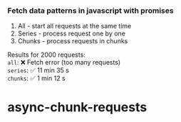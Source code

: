 ### Fetch data patterns in javascript with promises

1. All - start all requests at the same time  
2. Series - process request one by one  
3. Chunks - process requests in chunks

Results for 2000 requests:  
`all`: ❌ Fetch error (too many requests)  
`series`: ✅ 11 min 35 s  
`chunks`: ✅ 1 min 12 s
# async-chunk-requests
